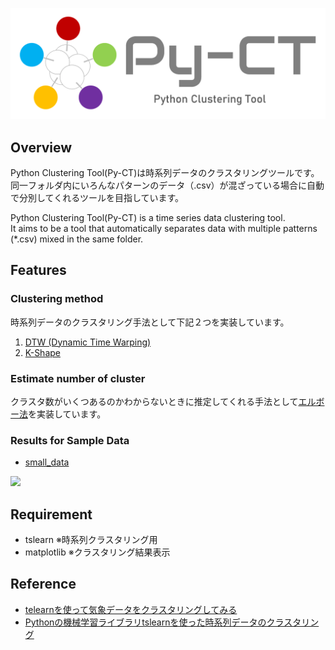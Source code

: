 ![LOGO](.images/logo.png)

## Overview
Python Clustering Tool(Py-CT)は時系列データのクラスタリングツールです。  
同一フォルダ内にいろんなパターンのデータ（.csv）が混ざっている場合に自動で分別してくれるツールを目指しています。

Python Clustering Tool(Py-CT) is a time series data clustering tool.  
It aims to be a tool that automatically separates data with multiple patterns (*.csv) mixed in the same folder.

## Features

### Clustering method

時系列データのクラスタリング手法として下記２つを実装しています。

1. [DTW (Dynamic Time Warping)](https://zenn.dev/kinonotofu/articles/a7cb8038bb2433#dynamic-time-warping%EF%BC%88dtw%E3%80%81%E5%8B%95%E7%9A%84%E6%99%82%E9%96%93%E4%BC%B8%E7%B8%AE%E6%B3%95%EF%BC%89)
2. [K-Shape](https://tslearn.readthedocs.io/en/stable/auto_examples/clustering/plot_kshape.html?highlight=KShape)

### Estimate number of cluster

クラスタ数がいくつあるのかわからないときに推定してくれる手法として[エルボー法](https://en.wikipedia.org/wiki/Elbow_method_(clustering))を実装しています。

### Results for Sample Data
- [small_data](https://github.com/qoopen0815/python_clustering_tool/tree/main/sample_data/small_data)
<img src="https://user-images.githubusercontent.com/26988372/172048017-8c19fe3d-7e52-4272-b542-249a902d0ab1.png" width="70%"/>

## Requirement

- tslearn       ※時系列クラスタリング用
- matplotlib    ※クラスタリング結果表示

## Reference

- [telearnを使って気象データをクラスタリングしてみる](https://zenn.dev/kinonotofu/articles/a7cb8038bb2433#dynamic-time-warping%EF%BC%88dtw%E3%80%81%E5%8B%95%E7%9A%84%E6%99%82%E9%96%93%E4%BC%B8%E7%B8%AE%E6%B3%95%EF%BC%89)
- [Pythonの機械学習ライブラリtslearnを使った時系列データのクラスタリング](https://blog.brains-tech.co.jp/tslearn-time-series-clustering)
